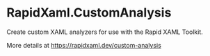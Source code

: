 # RapidXaml.CustomAnalysis

Create custom XAML analyzers for use with the Rapid XAML Toolkit.

More details at https://rapidxaml.dev/custom-analysis
